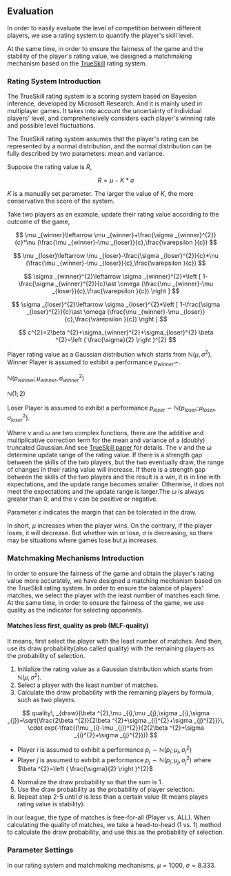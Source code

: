 ## Evaluation

In order to easily evaluate the level of competition between different players, we use a rating system to quantify the player's skill level. 
  
At the same time, in order to ensure the fairness of the game and the stability of the player's rating value, we designed a matchmaking mechanism based on the [TrueSkill](https://trueskill.org/) rating system.


### Rating System Introduction

The TrueSkill rating system is a scoring system based on Bayesian inference, developed by Microsoft Research. And it is mainly used in multiplayer games. It takes into account the uncertainty of individual players' level, and comprehensively considers each player's winning rate and possible level fluctuations.

The TrueSkill rating system assumes that the player's rating can be represented by a normal distribution, and the normal distribution can be fully described by two parameters: mean and variance. 

Suppose the rating value is $R$, 

$$ R = \mu - K*\sigma $$

$K$ is a manually set parameter. The larger the value of $K$, the more conservative the score of the system.

Take two players as an example, update their rating value according to the outcome of the game,

$$ \mu _{winner}\leftarrow \mu _{winner}+\frac{\sigma _{winner}^{2}}{c}*\nu (\frac{\mu _{winner}-\mu _{loser}}{c},\frac{\varepsilon }{c}) $$

$$ \mu _{loser}\leftarrow \mu _{loser}-\frac{\sigma _{loser}^{2}}{c}*\nu (\frac{\mu _{winner}-\mu _{loser}}{c},\frac{\varepsilon }{c}) $$

$$ \sigma _{winner}^{2}\leftarrow \sigma _{winner}^{2}*\left [ 1-\frac{\sigma _{winner}^{2}}{c}\ast \omega (\frac{\mu _{winner}-\mu _{loser}}{c},\frac{\varepsilon }{c}) \right ] $$

$$ \sigma _{loser}^{2}\leftarrow \sigma _{loser}^{2}*\left [ 1-\frac{\sigma _{loser}^{2}}{c}\ast \omega (\frac{\mu _{winner}-\mu _{loser}}{c},\frac{\varepsilon }{c}) \right ] $$

$$ c^{2}=2\beta ^{2}+\sigma_{winner}^{2}+\sigma_{loser}^{2} 
\beta ^{2}=\left ( \frac{\sigma}{2} \right )^{2} $$


Player rating value as a Gaussian distribution which starts from $\mathbb{N} (\mu ,\sigma ^{2})$. Winner Player is assumed to exhibit a performance $p_{winner}\backsim$.

$\mathbb{N}(p_{winner};\mu _{winner},\sigma_{winner}^{2})$

$\mathbb{N}(1;2)$


Loser Player is assumed to exhibit a performance $p_{loser}\backsim \mathbb{N}(p_{loser};\mu _{loser},\sigma_{loser}^{2})$.
        
Where $\nu$ and $\omega$ are two complex functions, there are the additive and multiplicative correction term for the mean and variance of a (doubly) truncated Gaussian.And see [TrueSkill paper](https://www.microsoft.com/en-us/research/publication/trueskilltm-a-bayesian-skill-rating-system/) for details. The $\nu$ and the $\omega$ determine update range of the rating value. If there is a strength gap between the skills of the two players, but the two eventually draw, the range of changes in their rating value will increase. If there is a strength gap between the skills of the two players and the result is a win, it is in line with expectations, and the update range becomes smaller. Otherwise, it does not meet the expectations and the update range is larger.The $\omega$ is always greater than 0, and the $\nu$ can be positive or negative.

Parameter $\varepsilon$ indicates the margin that can be tolerated in the draw.

In short, $\mu$ increases when the player wins. On the contrary, if the player loses, it will decrease. But whether win or lose, $\sigma$ is decreasing, so there may be situations where games lose but $\mu$ increases.

### Matchmaking Mechanisms Introduction

In order to ensure the fairness of the game and obtain the player's rating value more accurately, we have designed a matching mechanism based on the TrueSkill rating system. In order to ensure the balance of players' matches, we select the player with the least number of matches each time. At the same time, in order to ensure the fairness of the game, we use quality as the indicator for selecting opponents.

#### Matches less first, quality as prob (MLF-quality)

It means, first select the player with the least number of matches. And then, use its draw probability(also called quality) with the remaining players as the probability of selection.

1. Initialize the rating value as a Gaussian distribution which starts from $\mathbb{N} (\mu ,\sigma ^{2})$.
2. Select a player with the least number of matches.
3. Calculate the draw probability with the remaining players by formula, such as two players.

$$ quality\, _{draw}(\beta ^{2},\mu _{i},\mu _{j},\sigma _{i},\sigma _{j})=\sqrt{\frac{2\beta ^{2}}{2\beta ^{2}+\sigma _{i}^{2}+\sigma _{j}^{2}}}\, \cdot exp(-\frac{(\mu _{i}-\mu _{j})^{2}}{2(2\beta ^{2}+\sigma _{i}^{2}+\sigma _{j}^{2})}) $$

  * Player $i$ is assumed to exhibit a performance $p_{i}\sim \mathbb{N}(p_{i};\mu _{i},\sigma_{i}^{2})$
  * Player $j$ is assumed to exhibit a performance $p_{j}\sim \mathbb{N}(p_{j};\mu _{j},\sigma_{j}^{2})$ where $\beta ^{2}=\left ( \frac{\sigma}{2} \right )^{2}$

4. Normalize the draw probability so that the sum is 1.
5. Use the draw probability as the probability of player selection.
6. Repeat step 2-5 until $\sigma$ is less than a certain value (It means playes rating value is stability).

In our league, the type of matches is free-for-all (Player vs. ALL). When calculating the quality of matches, we take a head-to-head (1 vs. 1) method to calculate the draw probability, and use this as the probability of selection.

### Parameter Settings

In our rating system and matchmaking mechanisms, $\mu=1000$, $\sigma=8.333$.










